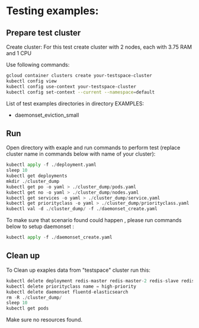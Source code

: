 # Testing examples:
  
## Prepare test cluster

Create cluster: For this test create cluster with 2 nodes, each with 3.75 RAM and 1 CPU

Use following commands:
```bash
gcloud container clusters create your-testspace-cluster
kubectl config view
kubectl config use-context your-testspace-cluster
kubectl config set-context --current --namespace=default
```

List of test examples directories in directory EXAMPLES:

* daemonset_eviction_small

  

## Run
Open directory with exaple and run commands to perform test (replace cluster name in commands below with name of your cluster):

```python
kubectl apply -f ./deployment.yaml
sleep 10
kubectl get deployments
mkdir ./cluster_dump
kubectl get po -o yaml > ./cluster_dump/pods.yaml
kubectl get no -o yaml > ./cluster_dump/nodes.yaml
kubectl get services -o yaml > ./cluster_dump/service.yaml
kubectl get priorityclass -o yaml > ./cluster_dump/priorityclass.yaml
kubectl val -d ./cluster_dump/ -f ./daemonset_create.yaml
```

To make sure that scenario found could happen , please run commands below to setup daemonset :
```python
kubectl apply -f ./daemonset_create.yaml
```

## Clean up

To Clean up exaples data from "testspace" cluster run this:

```python
kubectl delete deployment redis-master redis-master-2 redis-slave redis-slave-unlimit-norequest redis-slave-unlimit-norequest-2 redis-master-evict  
kubectl delete priorityclass name = high-priority
kubectl delete daemonset fluentd-elasticsearch
rm -R ./cluster_dump/
sleep 10
kubectl get pods
```

Make sure no resources found.